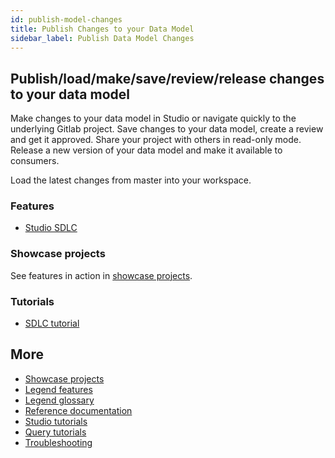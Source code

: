 ```yaml
---
id: publish-model-changes
title: Publish Changes to your Data Model
sidebar_label: Publish Data Model Changes
---
```


## Publish/load/make/save/review/release changes to your data model

Make changes to your data model in Studio or navigate quickly to the underlying Gitlab project. Save changes to your data model, create a review and get it approved. Share your project with others in read-only mode. Release a new version of your data model and make it available to consumers.

Load the latest changes from master into your workspace.

### Features
- [Studio SDLC](../tutorials/studio-sdlc.md)

### Showcase projects
See features in action in [showcase projects](../showcases/showcase-projects.md).

### Tutorials
- [SDLC tutorial](../tutorials/studio-sdlc.md)

## More
- [Showcase projects](../showcases/showcase-projects.md)
- [Legend features](../overview/legend-features.md)
- [Legend glossary](../overview/legend-glossary.md)
- [Reference documentation](../reference/legend-language.md)
- [Studio tutorials](../tutorials/studio-workspace.md)
- [Query tutorials](../tutorials/query-builder.md)
- [Troubleshooting](./test-troubleshoot.md)



